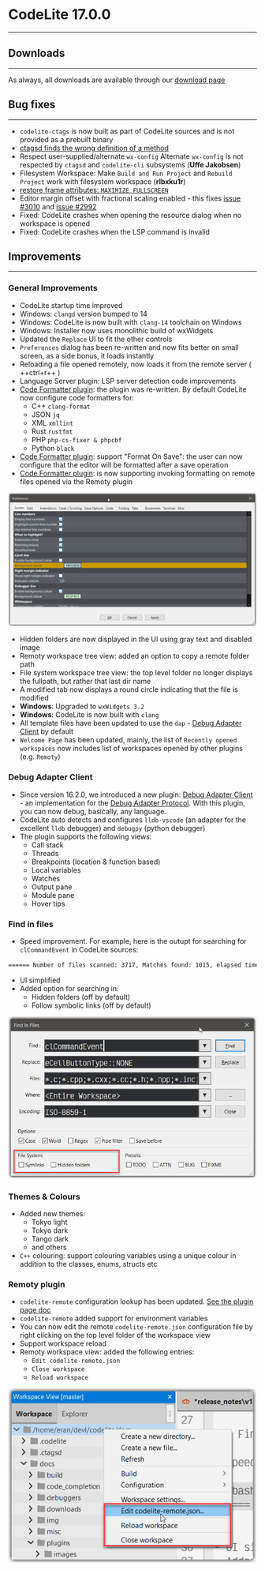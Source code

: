 # CodeLite 17.0.0
---

## Downloads
---

As always, all downloads are available through our [download page][1]

## Bug fixes
---

- `codelite-ctags` is now built as part of CodeLite sources and is not provided as a prebuilt binary
- [ctagsd finds the wrong definition of a method][3]
- Respect user-supplied/alternate `wx-config` Alternate `wx-config` is not respected by `ctagsd` and `codelite-cli` subsystems (**Uffe Jakobsen**)
- Filesystem Workspace: Make `Build and Run Project` and `Rebuild Project` work with filesystem workspace (**rlbxku1r**)
- [restore frame attributes: `MAXIMIZE`, `FULLSCREEN`][4]
- Editor margin offset with fractional scaling enabled - this fixes [issue #3010][5] and [issue #2992][6]
- Fixed: CodeLite crashes when opening the resource dialog when no workspace is opened
- Fixed: CodeLite crashes when the LSP command is invalid

## Improvements
---

### General Improvements

- CodeLite startup time improved
- Windows: `clangd` version bumped to 14
- Windows: CodeLite is now built with `clang-14` toolchain on Windows
- Windows: Installer now uses monolithic build of wxWidgets
- Updated the `Replace` UI to fit the other controls
- `Preferences` dialog has been re-written and now fits better on small screen, as a side bonus, it loads instantly
- Reloading a file opened remotely, now loads it from the remote server ( ++ctrl+r++ )
- Language Server plugin: LSP server detection code improvements
- [Code Formatter plugin][9]: the plugin was re-written. By default CodeLite now configure code formatters for:
    - C++ `clang-format`
    - JSON `jq`
    - XML `xmllint`
    - Rust `rustfmt`
    - PHP `php-cs-fixer & phpcbf`
    - Python `black`
- [Code Formatter plugin][9]: support "Format On Save": the user can now configure that the editor will be formatted after a save operation
- [Code Formatter plugin][9]: is now supporting invoking formatting on remote files opened via the Remoty plugin

![codelite-Preferences](images/17/preferences.png)

- Hidden folders are now displayed in the UI using gray text and disabled image
- Remoty workspace tree view: added an option to copy a remote folder path
- File system workspace tree view: the top level folder no longer displays the fullpath, but rather that last dir name
- A modified tab now displays a round circle indicating that the file is modified
- **Windows**: Upgraded to `wxWidgets 3.2`
- **Windows**: CodeLite is now built with `clang`
- All template files have been updated to use the `dap` - [Debug Adapter Client][7] by default
- `Welcome Page` has been updated, mainly, the list of `Recently opened workspaces` now includes list of workspaces opened by other plugins (e.g. `Remoty`)

### Debug Adapter Client

- Since version 16.2.0, we introduced a new plugin: [Debug Adapter Client][7] - an implementation for the [Debug Adapter Protocol][8]. With this plugin, you can now debug, basically, any language.
- CodeLite auto detects and configures `lldb-vscode` (an adapter for the excellent `lldb` debugger) and `debugpy` (python debugger)
- The plugin supports the following views:
    - Call stack
    - Threads
    - Breakpoints (location & function based)
    - Local variables
    - Watches
    - Output pane
    - Module pane
    - Hover tips

### Find in files

- Speed improvement. For example, here is the outupt for searching for `clCommandEvent` in CodeLite sources:

```bash
====== Number of files scanned: 3717, Matches found: 1015, elapsed time: 1.651 seconds ======
```

- UI simplified
- Added option for searching in:
    - Hidden folders (off by default)
    - Follow symbolic links (off by default)


![codelite-find-in-files](images/17/find-in-files.png)

### Themes & Colours

- Added new themes:
    - Tokyo light
    - Tokyo dark
    - Tango dark
    - and others
- `C++` colouring: support colouring variables using a unique colour in addition to the classes, enums, structs etc

### Remoty plugin

- `codelite-remote` configuration lookup has been updated. [See the plugin page doc][2]
- `codelite-remote` added support for environment variables
- You can now edit the remote `codelite-remote.json` configuration file by right clicking on the top level folder of the workspace view
- Support workspace reload
- Remoty workspace view: added the following entries:
    - `Edit codelite-remote.json`
    - `Close workspace`
    - `Reload workspace`

![Remoty Context Menu](images/17/remoty-context-menu.png)

[1]: https://downloads.codelite.org
[2]: /plugins/remoty/#configuring-code-completion
[3]: https://github.com/eranif/codelite/issues/2971
[4]: https://github.com/eranif/codelite/issues/3011
[5]: https://github.com/eranif/codelite/issues/3010
[6]: https://github.com/eranif/codelite/issues/2992
[7]: /plugins/dap
[8]: https://microsoft.github.io/debug-adapter-protocol/
[9]: /plugins/codeformatter